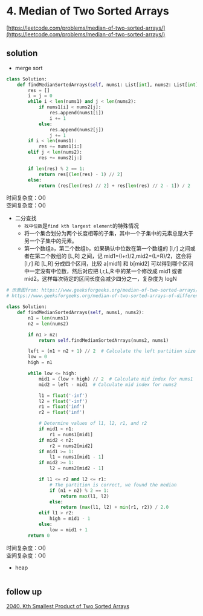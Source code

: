 # 4. Median of Two Sorted Arrays

[https://leetcode.com/problems/median-of-two-sorted-arrays/](https://leetcode.com/problems/median-of-two-sorted-arrays/)

## solution

- merge sort

```python
class Solution:
    def findMedianSortedArrays(self, nums1: List[int], nums2: List[int]) -> float:
        res = []
        i = j = 0
        while i < len(nums1) and j < len(nums2):
            if nums1[i] < nums2[j]:
                res.append(nums1[i])
                i += 1
            else:
                res.append(nums2[j])
                j += 1
        if i < len(nums1):
            res += nums1[i:]
        elif j < len(nums2):
            res += nums2[j:]

        if len(res) % 2 == 1:
            return res[(len(res) - 1) // 2]
        else:
            return (res[len(res) // 2] + res[len(res) // 2 - 1]) / 2
```

时间复杂度：O() <br>
空间复杂度：O()

- 二分查找
  - `找中位数`是`find kth largest element`的特殊情况
  - 将一个集合划分为两个长度相等的子集，其中一个子集中的元素总是大于另一个子集中的元素。
  - 第一个数组a，第二个数组b，如果确认中位数在第一个数组的 [l,r] 之间或者在第二个数组的 [L,R] 之间，记 mid1=(l+r)/2,mid2=(L+R)/2，这会将 [l,r] 和 [L,R] 分成四个区间，比较 a[mid1] 和 b[mid2] 可以得到哪个区间中一定没有中位数，然后对应把 l,r,L,R 中的某一个修改成 mid1 或者 mid2。这样每次待定的区间长度会减少四分之一，复杂度为 logN

```python
# 示意图from: https://www.geeksforgeeks.org/median-of-two-sorted-arrays/?ref=lbp
# https://www.geeksforgeeks.org/median-of-two-sorted-arrays-of-different-sizes/

class Solution:
    def findMedianSortedArrays(self, nums1, nums2):
        n1 = len(nums1)
        n2 = len(nums2)

        if n1 > n2:
            return self.findMedianSortedArrays(nums2, nums1)

        left = (n1 + n2 + 1) // 2  # Calculate the left partition size
        low = 0
        high = n1

        while low <= high:
            mid1 = (low + high) // 2  # Calculate mid index for nums1
            mid2 = left - mid1  # Calculate mid index for nums2

            l1 = float('-inf')
            l2 = float('-inf')
            r1 = float('inf')
            r2 = float('inf')

            # Determine values of l1, l2, r1, and r2
            if mid1 < n1:
                r1 = nums1[mid1]
            if mid2 < n2:
                r2 = nums2[mid2]
            if mid1 >= 1:
                l1 = nums1[mid1 - 1]
            if mid2 >= 1:
                l2 = nums2[mid2 - 1]

            if l1 <= r2 and l2 <= r1:
                # The partition is correct, we found the median
                if (n1 + n2) % 2 == 1:
                    return max(l1, l2)
                else:
                    return (max(l1, l2) + min(r1, r2)) / 2.0
            elif l1 > r2:
                high = mid1 - 1
            else:
                low = mid1 + 1
        return 0
```

时间复杂度：O() <br>
空间复杂度：O()

- heap

```python

```

## follow up

[2040. Kth Smallest Product of Two Sorted Arrays](https://leetcode.com/problems/kth-smallest-product-of-two-sorted-arrays/description/)

```python

```
